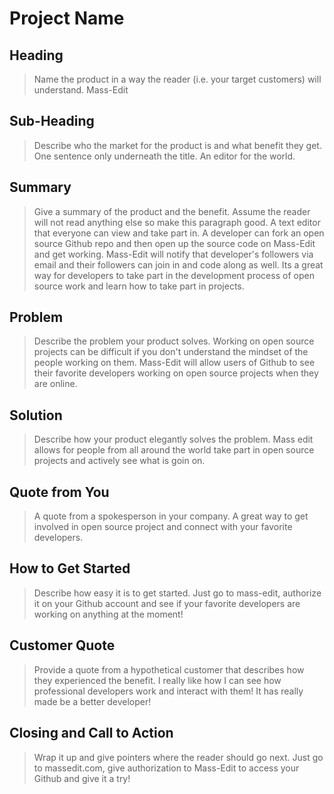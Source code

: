 # Project Name #

<!-- 
> This material was originally posted [here](http://www.quora.com/What-is-Amazons-approach-to-product-development-and-product-management). It is reproduced here for posterities sake.

There is an approach called "working backwards" that is widely used at Amazon. They work backwards from the customer, rather than starting with an idea for a product and trying to bolt customers onto it. While working backwards can be applied to any specific product decision, using this approach is especially important when developing new products or features.

For new initiatives a product manager typically starts by writing an internal press release announcing the finished product. The target audience for the press release is the new/updated product's customers, which can be retail customers or internal users of a tool or technology. Internal press releases are centered around the customer problem, how current solutions (internal or external) fail, and how the new product will blow away existing solutions.

If the benefits listed don't sound very interesting or exciting to customers, then perhaps they're not (and shouldn't be built). Instead, the product manager should keep iterating on the press release until they've come up with benefits that actually sound like benefits. Iterating on a press release is a lot less expensive than iterating on the product itself (and quicker!).

If the press release is more than a page and a half, it is probably too long. Keep it simple. 3-4 sentences for most paragraphs. Cut out the fat. Don't make it into a spec. You can accompany the press release with a FAQ that answers all of the other business or execution questions so the press release can stay focused on what the customer gets. My rule of thumb is that if the press release is hard to write, then the product is probably going to suck. Keep working at it until the outline for each paragraph flows. 

Oh, and I also like to write press-releases in what I call "Oprah-speak" for mainstream consumer products. Imagine you're sitting on Oprah's couch and have just explained the product to her, and then you listen as she explains it to her audience. That's "Oprah-speak", not "Geek-speak".

Once the project moves into development, the press release can be used as a touchstone; a guiding light. The product team can ask themselves, "Are we building what is in the press release?" If they find they're spending time building things that aren't in the press release (overbuilding), they need to ask themselves why. This keeps product development focused on achieving the customer benefits and not building extraneous stuff that takes longer to build, takes resources to maintain, and doesn't provide real customer benefit (at least not enough to warrant inclusion in the press release).
 -->
 
## Heading ##
  > Name the product in a way the reader (i.e. your target customers) will understand.
Mass-Edit
## Sub-Heading ##
  > Describe who the market for the product is and what benefit they get. One sentence only underneath the title.
An editor for the world.
## Summary ##
  > Give a summary of the product and the benefit. Assume the reader will not read anything else so make this paragraph good.
A text editor that everyone can view and take part in. A developer can fork an open source Github repo and then open up the source code on Mass-Edit and get working. Mass-Edit will notify that developer's followers via email and their followers can join in and code along as well. Its a great way for developers to take part in the development process of open source work and learn how to take part in projects.
## Problem ##
  > Describe the problem your product solves.
Working on open source projects can be difficult if you don't understand the mindset of the people working on them. Mass-Edit will allow users of Github to see their favorite developers working on open source projects  when they are online.
## Solution ##
  > Describe how your product elegantly solves the problem.
Mass edit allows for people from all around the world take part in open source projects and actively see what is goin on.
## Quote from You ##
  > A quote from a spokesperson in your company.
A great way to get involved in open source project and connect with your favorite developers.
## How to Get Started ##
  > Describe how easy it is to get started.
Just go to mass-edit, authorize it on your Github account and see if your favorite developers are working on anything at the moment!
## Customer Quote ##
  > Provide a quote from a hypothetical customer that describes how they experienced the benefit.
I really like how I can see how professional developers work and interact with them! It has really made be a better developer!
## Closing and Call to Action ##
  > Wrap it up and give pointers where the reader should go next.
Just go to massedit.com, give authorization to Mass-Edit to access your Github and give it a try!
